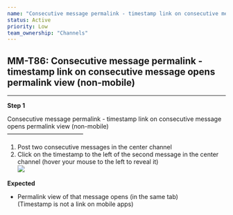 ```yaml
---
name: "Consecutive message permalink - timestamp link on consecutive message opens permalink view (non-mobile)"
status: Active
priority: Low
team_ownership: "Channels"
---
```


## MM-T86: Consecutive message permalink - timestamp link on consecutive message opens permalink view (non-mobile)

---

**Step 1**

Consecutive message permalink - timestamp link on consecutive message opens permalink view (non-mobile)\
–––––––––––––––––––––––––

1. Post two consecutive messages in the center channel
2. Click on the timestamp to the left of the second message in the center channel (hover your mouse to the left to reveal it)\
   ![](https://smartbear-tm4j-prod-us-west-2-attachment-rich-text.s3.us-west-2.amazonaws.com/embedded-f3277290f945470c4add5d21ef3dc7ca7b74388fc7152bfb6b99ae58c66a95a8-1594390964662-1594390964661.png)

**Expected**

- Permalink view of that message opens (in the same tab)\
  (Timestamp is not a link on mobile apps)
